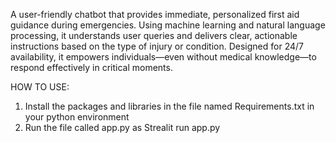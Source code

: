 A user-friendly chatbot that provides immediate, personalized first aid guidance during emergencies. Using machine learning and natural language processing, it understands user queries and delivers clear, actionable instructions based on the type of injury or condition. Designed for 24/7 availability, it empowers individuals—even without medical knowledge—to respond effectively in critical moments.

HOW TO USE:
  1. Install the packages and libraries in the file named Requirements.txt in your python environment
  2. Run the file called app.py as Strealit run app.py
